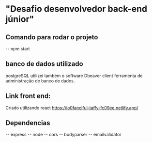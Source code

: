 # "Desafio desenvolvedor back-end júnior"

## Comando para rodar o projeto
-- npm start 

## banco de dados utilizado
postgreSQL
utilizei também o software Dbeaver client ferramenta de administração de banco de dados.


## Link front end:
Criado utilizando react 
https://io0fanciful-taffy-fc09ee.netlify.app/

## Dependencias
-- express
-- node
-- cors
-- bodyparser
-- emailvalidator
